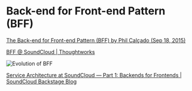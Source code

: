 # Back-end for Front-end Pattern (BFF)

[The Back-end for Front-end Pattern (BFF) by Phil Calçado (Sep 18, 2015)](https://j.mp/3imGgWg)

[BFF @ SoundCloud | Thoughtworks](https://j.mp/3pzDXnk)

![Evolution of BFF](https://www.thoughtworks.com/content/dam/thoughtworks/images/photography/inline-image/insights/blog/frontend/blg_inline_bff_soundcloud_03.png)

[Service Architecture at SoundCloud — Part 1: Backends for Frontends | SoundCloud Backstage Blog](https://developers.soundcloud.com/blog/service-architecture-1)
